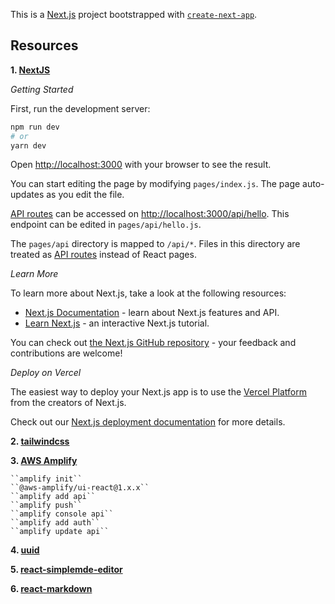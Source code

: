 This is a [Next.js](https://nextjs.org/) project bootstrapped with [`create-next-app`](https://github.com/vercel/next.js/tree/canary/packages/create-next-app).

## Resources

**1. [NextJS](https://nextjs.org/)**

_Getting Started_

First, run the development server:

```bash
npm run dev
# or
yarn dev
```

Open [http://localhost:3000](http://localhost:3000) with your browser to see the result.

You can start editing the page by modifying `pages/index.js`. The page auto-updates as you edit the file.

[API routes](https://nextjs.org/docs/api-routes/introduction) can be accessed on [http://localhost:3000/api/hello](http://localhost:3000/api/hello). This endpoint can be edited in `pages/api/hello.js`.

The `pages/api` directory is mapped to `/api/*`. Files in this directory are treated as [API routes](https://nextjs.org/docs/api-routes/introduction) instead of React pages.

_Learn More_

To learn more about Next.js, take a look at the following resources:

- [Next.js Documentation](https://nextjs.org/docs) - learn about Next.js features and API.
- [Learn Next.js](https://nextjs.org/learn) - an interactive Next.js tutorial.

You can check out [the Next.js GitHub repository](https://github.com/vercel/next.js/) - your feedback and contributions are welcome!

_Deploy on Vercel_

The easiest way to deploy your Next.js app is to use the [Vercel Platform](https://vercel.com/new?utm_medium=default-template&filter=next.js&utm_source=create-next-app&utm_campaign=create-next-app-readme) from the creators of Next.js.

Check out our [Next.js deployment documentation](https://nextjs.org/docs/deployment) for more details.

**2. [tailwindcss](https://tailwindcss.com/)**

**3. [AWS Amplify](https://aws.amazon.com/amplify/)**

    ``amplify init``
    ``@aws-amplify/ui-react@1.x.x``
    ``amplify add api``
    ``amplify push``
    ``amplify console api``
    ``amplify add auth``
    ``amplify update api``

**4. [uuid](https://www.npmjs.com/package/uuid)**

**5. [react-simplemde-editor](https://www.npmjs.com/package/react-simplemde-editor)**

**6. [react-markdown](https://www.npmjs.com/package/react-markdown)**
